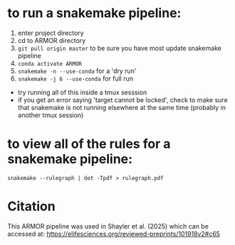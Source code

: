 # to run a snakemake pipeline:
1. enter project directory
2. cd to ARMOR directory
3. `git pull origin master` to be sure you have most update snakemake pipeline
4. `conda activate ARMOR`
5. `snakemake -n --use-conda` for a 'dry run'
6. `snakemake -j 6 --use-conda` for full run

* try running all of this inside a tmux sesssion
* if you get an error saying 'target cannot be locked', check to make sure that snakemake is not running elsewhere at the same time (probably in another tmux session)

# to view all of the rules for a snakemake pipeline:

`snakemake --rulegraph | dot -Tpdf > rulegraph.pdf`

# Citation
This ARMOR pipeline was used in Shayler et al. (2025) which can be accessed at: https://elifesciences.org/reviewed-preprints/101918v2#c65

